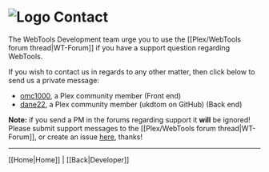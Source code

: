 # ![Logo](https://github.com/ukdtom/WebTools.bundle/blob/master/Wiki/WebTools/Logos/WebTools-48x48.png) Contact

The WebTools Development team urge you to use the [[Plex/WebTools forum thread|WT-Forum]] if you have a support question regarding WebTools.

If you wish to contact us in regards to any other matter, then click below to send us a private message:

* [omc1000](https://forums.plex.tv/messages/add/omc1000), a Plex community member (Front end)
* [dane22](https://forums.plex.tv/messages/add/dane22), a Plex community member (ukdtom on GitHub) (Back end)

**Note:** if you send a PM in the forums regarding support it **will** be ignored! Please submit support messages to the [[Plex/WebTools forum thread|WT-Forum]], or create an issue [here](https://github.com/ukdtom/WebTools.bundle/issues/new), thanks!

***

[[Home|Home]] | [[Back|Developer]]